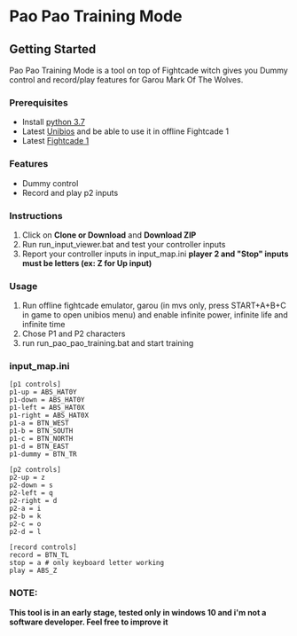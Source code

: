 # Pao Pao Training Mode #

## Getting Started ###
Pao Pao Training Mode is a tool on top of Fightcade witch gives you Dummy control and record/play features for Garou Mark Of The Wolves.

### Prerequisites ###
* Install [python 3.7](https://www.python.org/ftp/python/3.7.3/python-3.7.3.exe)
* Latest [Unibios](http://unibios.free.fr/download.html) and be able to use it in offline Fightcade 1
* Latest [Fightcade 1](https://www.fightcade.com/download/windows)

### Features ###
* Dummy control
* Record and play p2 inputs

### Instructions ###
1. Click on **Clone or Download** and **Download ZIP**
2. Run run_input_viewer.bat and test your controller inputs
3. Report your controller inputs in input_map.ini **player 2 and "Stop" inputs must be letters (ex: Z for Up input)**

### Usage ###
1. Run offline fightcade emulator, garou (in mvs only, press START+A+B+C in game to open unibios menu) and enable infinite power, infinite life and infinite time
2. Chose P1 and P2 characters
3. run run_pao_pao_training.bat and start training

### input_map.ini ###
```
[p1 controls]
p1-up = ABS_HAT0Y
p1-down = ABS_HAT0Y
p1-left = ABS_HAT0X
p1-right = ABS_HAT0X
p1-a = BTN_WEST
p1-b = BTN_SOUTH
p1-c = BTN_NORTH
p1-d = BTN_EAST
p1-dummy = BTN_TR

[p2 controls]
p2-up = z
p2-down = s
p2-left = q
p2-right = d
p2-a = i
p2-b = k
p2-c = o
p2-d = l

[record controls]
record = BTN_TL
stop = a # only keyboard letter working
play = ABS_Z
```

### NOTE: ###
**This tool is in an early stage, tested only in windows 10 and i'm not a software developer. Feel free to improve it**
